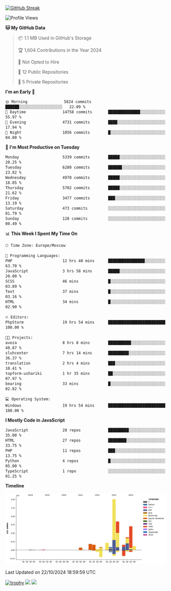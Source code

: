 [![GitHub Streak](https://github-readme-streak-stats.herokuapp.com/?user=yogik10)](https://git.io/streak-stats)
<!--START_SECTION:waka-->
![Profile Views](http://img.shields.io/badge/Profile%20Views-0-blue)

**🐱 My GitHub Data** 

> 📦 1.1 MB Used in GitHub's Storage 
 > 
> 🏆 1,604 Contributions in the Year 2024
 > 
> 🚫 Not Opted to Hire
 > 
> 📜 12 Public Repositories 
 > 
> 🔑 5 Private Repositories 
 > 
**I'm an Early 🐤** 

```text
🌞 Morning                5824 commits        ██████░░░░░░░░░░░░░░░░░░░   22.09 % 
🌆 Daytime                14758 commits       ██████████████░░░░░░░░░░░   55.97 % 
🌃 Evening                4731 commits        ████░░░░░░░░░░░░░░░░░░░░░   17.94 % 
🌙 Night                  1056 commits        █░░░░░░░░░░░░░░░░░░░░░░░░   04.00 % 
```
📅 **I'm Most Productive on Tuesday** 

```text
Monday                   5339 commits        █████░░░░░░░░░░░░░░░░░░░░   20.25 % 
Tuesday                  6280 commits        ██████░░░░░░░░░░░░░░░░░░░   23.82 % 
Wednesday                4970 commits        █████░░░░░░░░░░░░░░░░░░░░   18.85 % 
Thursday                 5702 commits        █████░░░░░░░░░░░░░░░░░░░░   21.62 % 
Friday                   3477 commits        ███░░░░░░░░░░░░░░░░░░░░░░   13.19 % 
Saturday                 473 commits         ░░░░░░░░░░░░░░░░░░░░░░░░░   01.79 % 
Sunday                   128 commits         ░░░░░░░░░░░░░░░░░░░░░░░░░   00.49 % 
```


📊 **This Week I Spent My Time On** 

```text
🕑︎ Time Zone: Europe/Moscow

💬 Programming Languages: 
PHP                      12 hrs 40 mins      ████████████████░░░░░░░░░   63.70 % 
JavaScript               3 hrs 58 mins       █████░░░░░░░░░░░░░░░░░░░░   20.00 % 
SCSS                     46 mins             █░░░░░░░░░░░░░░░░░░░░░░░░   03.89 % 
Text                     37 mins             █░░░░░░░░░░░░░░░░░░░░░░░░   03.16 % 
HTML                     34 mins             █░░░░░░░░░░░░░░░░░░░░░░░░   02.90 % 

🔥 Editors: 
PhpStorm                 19 hrs 54 mins      █████████████████████████   100.00 % 

🐱‍💻 Projects: 
aveza                    8 hrs 8 mins        ██████████░░░░░░░░░░░░░░░   40.87 % 
sluhcenter               7 hrs 14 mins       █████████░░░░░░░░░░░░░░░░   36.37 % 
translation              2 hrs 4 mins        ███░░░░░░░░░░░░░░░░░░░░░░   10.41 % 
topform-ushariki         1 hr 35 mins        ██░░░░░░░░░░░░░░░░░░░░░░░   07.97 % 
bearing                  33 mins             █░░░░░░░░░░░░░░░░░░░░░░░░   02.82 % 

💻 Operating System: 
Windows                  19 hrs 54 mins      █████████████████████████   100.00 % 
```

**I Mostly Code in JavaScript** 

```text
JavaScript               28 repos            █████████░░░░░░░░░░░░░░░░   35.00 % 
HTML                     27 repos            ████████░░░░░░░░░░░░░░░░░   33.75 % 
PHP                      11 repos            ███░░░░░░░░░░░░░░░░░░░░░░   13.75 % 
Python                   4 repos             █░░░░░░░░░░░░░░░░░░░░░░░░   05.00 % 
TypeScript               1 repo              ░░░░░░░░░░░░░░░░░░░░░░░░░   01.25 % 
```



**Timeline**

![Lines of Code chart](https://raw.githubusercontent.com/Yogik10/Yogik10/main/assets/bar_graph.png)


 Last Updated on 22/10/2024 18:59:59 UTC
<!--END_SECTION:waka-->
[![trophy](https://github-profile-trophy.vercel.app/?username=yogik10)](https://github.com/ryo-ma/github-profile-trophy)
![](https://github-profile-summary-cards.vercel.app/api/cards/profile-details?username=yogik10&theme=solarized_dark)
![](https://github-profile-summary-cards.vercel.app/api/cards/most-commit-language?username=yogik10&theme=solarized_dark)


